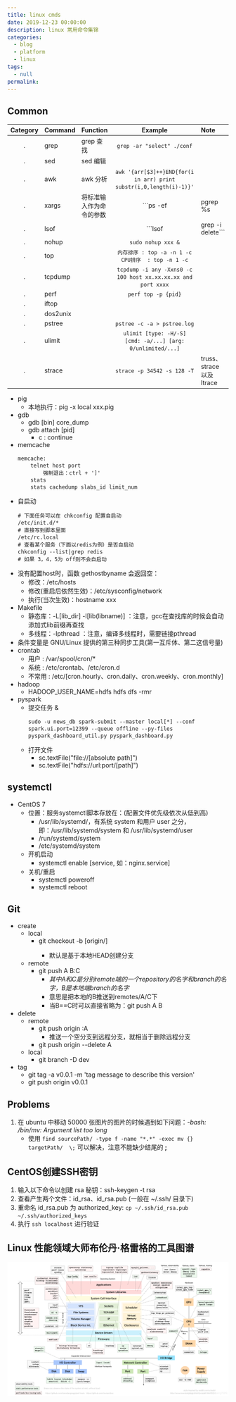 ```yaml
---
title: linux cmds
date: 2019-12-23 00:00:00
description: linux 常用命令集锦
categories: 
  - blog
  - platform
  - linux
tags: 
  - null
permalink:
---
```


## Common
Category | Command | Function | Example | Note
:---: | :--- | :--- | :---: | :---
 . | grep | grep 查找 | ```grep -ar "select" ./conf```
 . | sed | sed 编辑 | 
 . | awk | awk 分析 | ```awk '{arr[$3]++}END{for(i in arr) print substr(i,0,length(i)-1)}'```
 . | xargs | 将标准输入作为命令的参数 | ```ps -ef | pgrep %s | xargs -I {} kill -9 {}``` | 管道是将前面的标准输出作为后面的标准输入
 . | lsof | | ```lsof | grep -i delete```
 . | nohup | | ```sudo nohup xxx &```
 . | top | | ```内存排序 : top -a -n 1 -c``` ```CPU排序  : top -n 1 -c```
 . | tcpdump | | ```tcpdump -i any -Xxns0 -c 100 host xx.xx.xx.xx and port xxxx```
 . | perf | | ```perf top -p {pid}```
 . | iftop | | 
 . | dos2unix | | 
 . | pstree | | ```pstree -c -a > pstree.log```
 . | ulimit | | ```ulimit [type: -H/-S] [cmd: -a/...] [arg: 0/unlimited/...]```
 . | strace | | ```strace -p 34542 -s 128 -T``` | truss、strace 以及 ltrace


- pig
    + 本地执行：pig -x local xxx.pig 
- gdb
    + gdb [bin] core_dump
    + gdb attach [pid]
        - c : continue
- memcache
    ```
    memcache:
        telnet host port
            强制退出：ctrl + ']'
        stats
        stats cachedump slabs_id limit_num
    ```
- 自启动
    ```
    # 下面任务可以在 chkconfig 配置自启动
    /etc/init.d/*    
    # 直接写到脚本里面
    /etc/rc.local    
    # 查看某个服务（下面以redis为例）是否自启动
    chkconfig --list|grep redis
    # 如果 3，4，5为 off则不会自启动
    ```
- 没有配置host时，函数 gethostbyname 会返回空：
    + 修改：/etc/hosts 
    + 修改(重启后依然生效)：/etc/sysconfig/network
    + 执行(当次生效)：hostname xxx
- Makefile
    + 静态库：-L[lib_dir] -l[lib(libname)] ：注意，gcc在查找库的时候会自动添加式lib前缀再查找
    + 多线程：-lpthread ：注意，编译多线程时，需要链接pthread
- 条件变量是 GNU/Linux 提供的第三种同步工具(第一互斥体、第二这信号量)
- crontab
    + 用户 : /var/spool/cron/*
    + 系统 : /etc/crontab、/etc/cron.d
    + 不常用 : /etc/[cron.hourly、cron.daily、cron.weekly、cron.monthly]
- hadoop
    + HADOOP_USER_NAME=hdfs hdfs dfs -rmr    
- pyspark
    + 提交任务 & 
        ```
        sudo -u news_db spark-submit --master local[*] --conf spark.ui.port=12399 --queue offline --py-files pyspark_dashboard_util.py pyspark_dashboard.py
        ```
    + 打开文件
        - sc.textFile("file://[absolute path]")
        - sc.textFile("hdfs://url:port/[path]")

## systemctl
+ CentOS 7
    - 位置：服务systemctl脚本存放在：(配置文件优先级依次从低到高)
        + /usr/lib/systemd/，有系统 system 和用户 user 之分，即：/usr/lib/systemd/system 和 /usr/lib/systemd/user
        + /run/systemd/system
        + /etc/systemd/system
    - 开机启动
        + systemctl enable [service, 如：nginx.service]
    - 关机/重启
        + systemctl poweroff
        + systemctl reboot

## Git
+ create
    - local
        + git checkout -b <branch> [origin/<branch>]
            + 默认是基于本地HEAD创建分支
    - remote
        + git push A B:C 
            + *其中A和C是分别remote端的一个repository的名字和branch的名字，B是本地端branch的名字*
            + 意思是把本地的B推送到remotes/A/C下
            + 当B==C时可以直接省略为：git push A B
+ delete
    - remote
        + git push origin :A 
            - 推送一个空分支到远程分支，就相当于删除远程分支
        + git push origin --delete A
    - local
        + git branch -D dev
+ tag
    - git tag -a v0.0.1 -m 'tag message to describe this version'
    - git push origin v0.0.1

## Problems
1. 在 ubuntu 中移动 50000 张图片的图片的时候遇到如下问题：*-bash: /bin/mv: Argument list too long*
    - 使用 ``` find sourcePath/ -type f -name "*.*" -exec mv {} targetPath/  \; ``` 可以解决，注意不能缺少结尾的 **;**

## CentOS创建SSH密钥
1. 输入以下命令以创建 rsa 秘钥：ssh-keygen -t rsa 
2. 查看产生两个文件：id_rsa、id_rsa.pub (一般在 ~/.ssh/ 目录下)
3. 重命名 id_rsa.pub 为 authorized_key:  ``` cp ~/.ssh/id_rsa.pub  ~/.ssh/authorized_keys ```
4. 执行 ```ssh localhost``` 进行验证

## Linux 性能领域大师布伦丹·格雷格的工具图谱
![Linux工具图谱](../../rsc/linux_perfermance_tools_by_BrendanGregg.png)